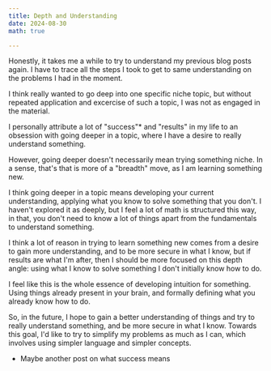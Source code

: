 ```yaml
---
title: Depth and Understanding
date: 2024-08-30
math: true

---
```


Honestly, it takes me a while to try to understand my previous blog posts again. I have to trace all the steps I took to get to same understanding on the problems I had in the moment.

I think really wanted to go deep into one specific niche topic, but without repeated application and excercise of such a topic, I was not as engaged in the material. 

I personally attribute a lot of "success"* and "results" in my life to an obsession with going deeper in a topic, where I have a desire to really understand something. 

However, going deeper doesn't necessarily mean trying something niche. In a sense, that's that is more of a "breadth" move, as I am learning something new. 

I think going deeper in a topic means developing your current understanding, applying what you know to solve something that you don't. I haven't explored it as deeply, but I feel a lot of math is structured this way, in that, you don't need to know a lot of things apart from the fundamentals to understand something.

I think a lot of reason in trying to learn something new comes from a desire to gain more understanding, and to be more secure in what I know, but if results are what I'm after, then I should be more focused on this depth angle: using what I know to solve something I don't initially know how to do.

I feel like this is the whole essence of developing intuition for something. Using things already present in your brain, and formally defining what you already know how to do.

So, in the future, I hope to gain a better understanding of things and try to really understand something, and be more secure in what I know. Towards this goal, I'd like to try to simplify my problems as much as I can, which involves using simpler language and simpler concepts.

* Maybe another post on what success means 
